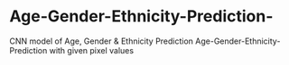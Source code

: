 # Age-Gender-Ethnicity-Prediction-
CNN model of Age, Gender &amp; Ethnicity Prediction 
Age-Gender-Ethnicity-Prediction with given pixel values
